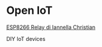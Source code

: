 # Open IoT

[ESP8266 Relay di Iannella Christian](https://github.com/ChristianIannella/Open-IoT/blob/main/Media/Photo/ESP8266_Relay.JPG)

DIY IoT devices
